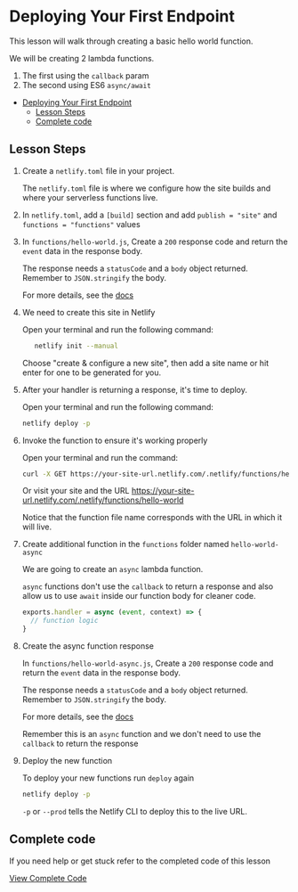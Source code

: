 # Deploying Your First Endpoint

This lesson will walk through creating a basic hello world function.

We will be creating 2 lambda functions.

1. The first using the `callback` param
2. The second using ES6 `async/await`

- [Deploying Your First Endpoint](#deploying-your-first-endpoint)
  - [Lesson Steps](#lesson-steps)
  - [Complete code](#complete-code)

## Lesson Steps

1. Create a `netlify.toml` file in your project.

    The `netlify.toml` file is where we configure how the site builds and where your serverless functions live.

2. In `netlify.toml`, add a `[build]` section and add `publish = "site"` and `functions = "functions"` values

3. In `functions/hello-world.js`, Create a `200` response code and return the `event` data in the response body.

    The response needs a `statusCode` and a `body` object returned. Remember to `JSON.stringify` the body.

    For more details, see the [docs](https://bit.ly/2uEFyKU)

3. We need to create this site in Netlify

    Open your terminal and run the following command:

    ```bash
       netlify init --manual
    ```

    Choose "create & configure a new site", then add a site name or hit enter for one to be generated for you.

4. After your handler is returning a response, it's time to deploy.

    Open your terminal and run the following command:

    ```bash
    netlify deploy -p
    ```

5. Invoke the function to ensure it's working properly

    Open your terminal and run the command:

    ```bash
    curl -X GET https://your-site-url.netlify.com/.netlify/functions/hello-world
    ```

    Or visit your site and the URL https://your-site-url.netlify.com/.netlify/functions/hello-world

    Notice that the function file name corresponds with the URL in which it will live.

6. Create additional function in the `functions` folder named `hello-world-async`

    We are going to create an `async` lambda function.

    `async` functions don't use the `callback` to return a response and also allow us to use `await` inside our function body for cleaner code.

    ```js
    exports.handler = async (event, context) => {
      // function logic
    }
    ```

7. Create the async function response

    In `functions/hello-world-async.js`, Create a `200` response code and return the `event` data in the response body.

    The response needs a `statusCode` and a `body` object returned. Remember to `JSON.stringify` the body.

    For more details, see the [docs](https://bit.ly/2uEFyKU)

    Remember this is an `async` function and we don't need to use the `callback` to return the response

8. Deploy the new function

    To deploy your new functions run `deploy` again

    ```bash
    netlify deploy -p
    ```

    `-p` or `--prod` tells the Netlify CLI to deploy this to the live URL.








## Complete code

If you need help or get stuck refer to the completed code of this lesson

[View Complete Code](https://github.com/DavidWells/netlify-functions-workshop/tree/master/lessons-code-complete/core-concepts/1-hello-world)
